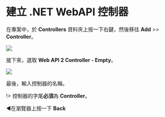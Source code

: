 # 建立 .NET WebAPI 控制器

在專案中，於 **Controllers** 資料夾上按一下右鍵，然後移往 **Add** >> **Controller**。

![](_media/net/new_controller.png)

接下來，選取 **Web API 2 Controller - Empty**。 

![](_media/net/new_controller_type.png) 

最後，輸入控制器的名稱。

!> 控制器的字尾**必須**為 **Controller**。

:arrow_backward:在瀏覽器上按一下 **Back** 